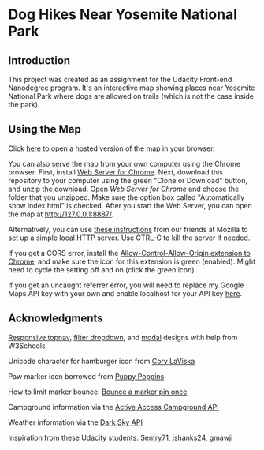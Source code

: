 # Dog Hikes Near Yosemite National Park

## Introduction

This project was created as an assignment for the Udacity Front-end Nanodegree program. It's an interactive map showing places near Yosemite National Park where dogs are allowed on trails (which is not the case inside the park).

## Using the Map

Click [here](https://kimhastings.github.io/yosemite/) to open a hosted version of the map in your browser.

You can also serve the map from your own computer using the Chrome browser. First, install [Web Server for Chrome](https://chrome.google.com/webstore/detail/web-server-for-chrome/ofhbbkphhbklhfoeikjpcbhemlocgigb?hl=en). Next, download this repository to your computer using the green "Clone or Download" button, and unzip the download. Open *Web Server for Chrome* and choose the folder that you unzipped. Make sure the option box called "Automatically show index.html" is checked. After you start the Web Server, you can open the map at http://127.0.0.1:8887/.

Alternatively, you can use [these instructions](https://developer.mozilla.org/en-US/docs/Learn/Common_questions/set_up_a_local_testing_server) from our friends at Mozilla to set up a simple local HTTP server. Use CTRL-C to kill the server if needed.

If you get a CORS error, install the [Allow-Control-Allow-Origin extension to Chrome](https://chrome.google.com/webstore/detail/allow-control-allow-origi/nlfbmbojpeacfghkpbjhddihlkkiljbi), and make sure the icon for this extension is green (enabled). Might need to cycle the setting off and on (click the green icon).

If you get an uncaught referrer error, you will need to replace my Google Maps API key with your own and enable localhost for your API key [here](https://console.developers.google.com).

## Acknowledgments

[Responsive topnav](https://www.w3schools.com/howto/howto_js_topnav_responsive.asp), [filter dropdown](https://www.w3schools.com/howto/howto_js_filter_dropdown.asp), and [modal](https://www.w3schools.com/bootstrap/bootstrap_modal.asp) designs with help from W3Schools

Unicode character for hamburger icon from [Cory LaViska](https://www.abeautifulsite.net/the-unicode-character-for-menu-icons)

Paw marker icon borrowed from [Puppy Poppins](http://www.puppypoppins.co.uk/)

How to limit marker bounce: [Bounce a marker pin once](https://stackoverflow.com/questions/7339200/bounce-a-pin-in-google-maps-once)

Campground information via the [Active Access Campground API](http://developer.active.com/docs/read/Campground_APIs)

Weather information via the [Dark Sky API](https://darksky.net/dev)

Inspiration from these Udacity students: [Sentry71](https://github.com/Sentry71/neighborhood-map), [jshanks24](https://github.com/jshanks24/Udacity-Neighborhood-Map), [gmawji](https://github.com/gmawji/neighborhood-map)
